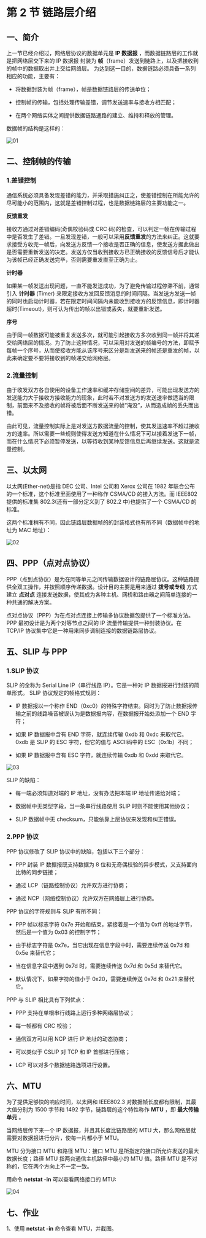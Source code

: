 # 第 2 节 链路层介绍

## 一、简介

上一节已经介绍过，网络层协议的数据单元是 **IP 数据报** ，而数据链路层的工作就是把网络层交下来的 IP 数据报 封装为 **帧**（frame）发送到链路上，以及把接收到的帧中的数据取出并上交给网络层。 为达到这一目的，数据链路必须具备一系列相应的功能，主要有：

*   将数据封装为帧（frame），帧是数据链路层的传送单位；

*   控制帧的传输，包括处理传输差错，调节发送速率与接收方相匹配；

*   在两个网络实体之间提供数据链路通路的建立、维持和释放的管理。

数据帧的结构是这样的：

![01](img/b6ca70a28e80ae6d166cbe1aee067bc6.jpg)

## 二、控制帧的传输

### 1.差错控制

通信系统必须具备发现差错的能力，并采取措施纠正之，使差错控制在所能允许的尽可能小的范围内，这就是差错控制过程，也是数据链路层的主要功能之一。

**反馈重发**

接收方通过对差错编码(奇偶校验码或 CRC 码)的检查，可以判定一帧在传输过程中是否发生了差错。一旦发现差错，一般可以采用**反馈重发**的方法来纠正。这就要求接受方收完一帧后，向发送方反馈一个接收是否正确的信息，使发送方据此做出是否需要重新发送的决定。发送方仅当收到接收方已正确接收的反馈信号后才能认为该帧已经正确发送完毕，否则需要重发直至正确为止。

**计时器**

如果某一帧发送出现问题，一直不能发送成功，为了避免传输过程停滞不前，通常引入 **计时器** (Timer) 来限定接收方发回反馈消息的时间间隔。当发送方发送一帧的同时也启动计时器，若在限定时间间隔内未能收到接收方的反馈信息，即计时器超时(Timeout)，则可认为传出的帧以出错或丢失，就要重新发送。

**序号**

由于同一帧数据可能被重复发送多次，就可能引起接收方多次收到同一帧并将其递交给网络层的情况。为了防止这种情况，可以采用对发送的帧编号的方法，即赋予每帧一个序号，从而使接收方能从该序号来区分是新发送来的帧还是重发的帧，以此来确定要不要将接收到的帧递交给网络层。

### 2.流量控制

由于收发双方各自使用的设备工作速率和缓冲存储空间的差异，可能出现发送方的发送能力大于接收方接收能力的现象，此时若不对发送方的发送速率做适当的限制，前面来不及接收的帧将被后面不断发送来的帧“淹没”，从而造成帧的丢失而出错。

由此可见，流量控制实际上是对发送方数据流量的控制，使其发送速率不超过接收方的速率。所以需要一些规则使得发送方知道在什么情况下可以接着发送下一帧，而在什么情况下必须暂停发送，以等待收到某种反馈信息后再继续发送。这就是流量控制。

## 三、以太网

以太网(Ether-net)是指 DEC 公司、Intel 公司和 Xerox 公司在 1982 年联合公布的一个标准，这个标准里面使用了一种称作 CSMA/CD 的接入方法。而 IEEE802 提供的标准集 802.3(还有一部分定义到了 802.2 中)也提供了一个 CSMA/CD 的标准。

这两个标准稍有不同，因此链路层数据帧的的封装格式也有所不同（数据帧中的地址为 MAC 地址）：

![02](img/a439d6f734237d41151deede6981c8f5.jpg)

## 四、PPP（点对点协议）

PPP（点到点协议）是为在同等单元之间传输数据设计的链路层协议。这种链路提供全双工操作，并按照顺序传递数据。设计目的主要是用来通过 **拨号或专线** 方式建立 **点对点** 连接发送数据，使其成为各种主机、网桥和路由器之间简单连接的一种共通的解决方案。

点对点协议（PPP）为在点对点连接上传输多协议数据包提供了一个标准方法。PPP 最初设计是为两个对等节点之间的 IP 流量传输提供一种封装协议。在 TCP/IP 协议集中它是一种用来同步调制连接的数据链路层协议。

## 五、SLIP 与 PPP

### 1.SLIP 协议

SLIP 的全称为 Serial Line IP（串行线路 IP）。它是一种对 IP 数据报进行封装的简单形式。 SLIP 协议规定的帧格式规则：

*   IP 数据报以一个称作 END（0xc0）的特殊字符结束。同时为了防止数据报传输之前的线路噪音被误认为是数据报内容，在数据报开始处添加一个 END 字符；

*   如果 IP 数据报中含有 END 字符，就连续传输 0xdb 和 0xdc 来取代它。0xdb 是 SLIP 的 ESC 字符，但它的值与 ASCⅡ码中的 ESC（0x1b）不同；

*   如果 IP 数据报中含有 ESC 字符，就连续传输 0xdb 和 0xdd 来取代它。

![03](img/2934381ecd45475938c888eba2db3099.jpg)

SLIP 的缺陷：

*   每一端必须知道对端的 IP 地址，没有办法把本端 IP 地址传递给对端；

*   数据帧中无类型字段，当一条串行线路使用 SLIP 时则不能使用其他协议；

*   SLIP 数据帧中无 checksum，只能依靠上层协议来发现和纠正错误。

### 2.PPP 协议

PPP 协议修改了 SLIP 协议中的缺陷，包括以下三个部分：

*   PPP 封装 IP 数据报既支持数据为 8 位和无奇偶校验的异步模式，又支持面向比特的同步链接；

*   通过 LCP（链路控制协议）允许双方进行协商；

*   通过 NCP（网络控制协议）允许双方在网络层上进行协商。

PPP 协议的字符规则与 SLIP 有所不同：

*   PPP 帧以标志字符 0x7e 开始和结束，紧接着是一个值为 0xff 的地址字节，然后是一个值为 0x03 的控制字节；

*   由于标志字符是 0x7e，当它出现在信息字段中时，需要连续传送 0x7d 和 0x5e 来替代它；

*   当在信息字段中遇到 0x7d 时，需要连续传送 0x7d 和 0x5d 来替代它。

*   默认情况下，如果字符的值小于 0x20，需要连续传送 0x7d 和 0x21 来替代它。

PPP 与 SLIP 相比具有下列优点：

*   PPP 支持在单根串行线路上运行多种网络层协议；

*   每一帧都有 CRC 校验；

*   通信双方可以用 NCP 进行 IP 地址的动态协商；

*   可以类似于 CSLIP 对 TCP 和 IP 首部进行压缩；

*   LCP 可以对多个数据链路选项进行设置。

## 六、MTU

为了提供足够快的响应时间，以太网和 IEEE802.3 对数据帧长度都有限制，其最大值分别为 1500 字节和 1492 字节，链路层的这个特性称作 **MTU** ，即 **最大传输单元** 。

当网络层传下来一个 IP 数据报，并且其长度比链路层的 MTU 大，那么网络层就需要对数据报进行分片，使每一片都小于 MTU。

MTU 分为接口 MTU 和路径 MTU：接口 MTU 是所指定的接口所允许发送的最大数据长度；路径 MTU 指两台通信主机路径中最小的 MTU 值。路径 MTU 是不对称的，它在两个方向上不一定一致。

用命令 **netstat -in** 可以查看网络接口的 MTU:

![04](img/3a012481b2c5f203d4c5820c7067a40a.jpg)

## 七、作业

1、使用 **netstat -in** 命令查看 MTU，并截图。